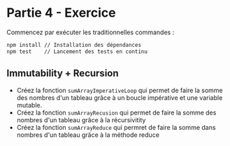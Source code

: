 # Partie 4 - Exercice

Commencez par exécuter les traditionnelles commandes :

```bash
npm install // Installation des dépendances
npm test    // Lancement des tests en continu
```

## Immutability + Recursion    

- Créez la fonction `sumArrayImperativeLoop` qui permet de faire la somme des nombres d'un tableau grâce à un boucle impérative et une variable mutable.
- Créez la fonction `sumArrayRecusion` qui permet de faire la somme des nombres d'un tableau grâce à la récursivitity
- Créez la fonction `sumArrayReduce` qui permret de faire la somme dans nombres d'un tableau grâce à la méthode reduce